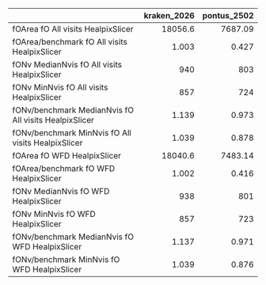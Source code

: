 |                                                       |   kraken_2026 |   pontus_2502 |
|:------------------------------------------------------|--------------:|--------------:|
| fOArea fO All visits HealpixSlicer                    |     18056.6   |      7687.09  |
| fOArea/benchmark fO All visits HealpixSlicer          |         1.003 |         0.427 |
| fONv MedianNvis fO All visits HealpixSlicer           |       940     |       803     |
| fONv MinNvis fO All visits HealpixSlicer              |       857     |       724     |
| fONv/benchmark MedianNvis fO All visits HealpixSlicer |         1.139 |         0.973 |
| fONv/benchmark MinNvis fO All visits HealpixSlicer    |         1.039 |         0.878 |
| fOArea fO WFD HealpixSlicer                           |     18040.6   |      7483.14  |
| fOArea/benchmark fO WFD HealpixSlicer                 |         1.002 |         0.416 |
| fONv MedianNvis fO WFD HealpixSlicer                  |       938     |       801     |
| fONv MinNvis fO WFD HealpixSlicer                     |       857     |       723     |
| fONv/benchmark MedianNvis fO WFD HealpixSlicer        |         1.137 |         0.971 |
| fONv/benchmark MinNvis fO WFD HealpixSlicer           |         1.039 |         0.876 |
